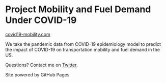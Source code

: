 # Project Mobility and Fuel Demand Under COVID-19

[covid19-mobility.com](https://covid19-mobility.com/)

We take the pandemic data from COVID-19 epidemiology model to predict the impact of COVID-19 on transportation mobility and fuel demand in the US.

Questions? Contact me on [Twitter](https://twitter.com/hellocombustion).

Site powered by GitHub Pages